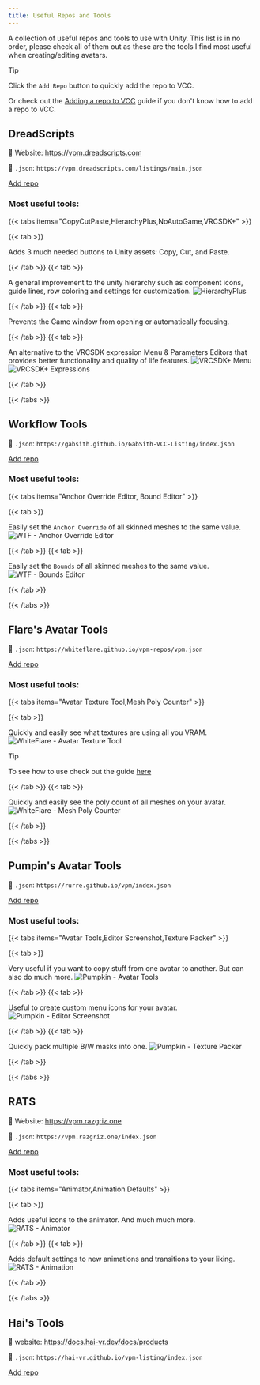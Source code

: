 ```yaml
---
title: Useful Repos and Tools
---
```


A collection of useful repos and tools to use with Unity. This list is in no order, please check all of them out as these are the tools I find most useful when creating/editing avatars.

> [!TIP]
> Click the `Add Repo` button to quickly add the repo to VCC.
>
> Or check out the [Adding a repo to VCC](../adding-repo-to-vcc) guide if you don't know how to add a repo to VCC.

## DreadScripts

🔗 Website: https://vpm.dreadscripts.com

🔗 `.json`: `https://vpm.dreadscripts.com/listings/main.json`

<a class="button-link" href="vcc://vpm/addRepo?url=https://vpm.dreadscripts.com/listings/main.json">Add repo</a>

### Most useful tools:

{{< tabs items="CopyCutPaste,HierarchyPlus,NoAutoGame,VRCSDK+" >}}

{{< tab >}}

Adds 3 much needed buttons to Unity assets: Copy, Cut, and Paste.

{{< /tab >}}
{{< tab >}}

A general improvement to the unity hierarchy such as component icons, guide lines, row coloring and settings for customization.
![](/images/docs/unity/vcc/useful-repos/hierarchy-plus.png "HierarchyPlus")

{{< /tab >}}
{{< tab >}}

Prevents the Game window from opening or automatically focusing.

{{< /tab >}}
{{< tab >}}

An alternative to the VRCSDK expression Menu & Parameters Editors that provides better functionality and quality of life features.
![](/images/docs/unity/vcc/useful-repos/vrcsdkp-menu.png "VRCSDK+ Menu")
![](/images/docs/unity/vcc/useful-repos/vrcsdkp-expressions.png "VRCSDK+ Expressions")

{{< /tab >}}

{{< /tabs >}}

## Workflow Tools

🔗 `.json`: `https://gabsith.github.io/GabSith-VCC-Listing/index.json`

<a class="button-link" href="vcc://vpm/addRepo?url=https://gabsith.github.io/GabSith-VCC-Listing/index.json">Add repo</a>

### Most useful tools:

{{< tabs items="Anchor Override Editor, Bound Editor" >}}

{{< tab >}}

Easily set the `Anchor Override` of all skinned meshes to the same value.
![](/images/docs/unity/vcc/useful-repos/wtf-anchor-override-editor.png "WTF - Anchor Override Editor")

{{< /tab >}}
{{< tab >}}

Easily set the `Bounds` of all skinned meshes to the same value.
![](/images/docs/unity/vcc/useful-repos/wtf-bounds-editor.png "WTF - Bounds Editor")

{{< /tab >}}

{{< /tabs >}}

## Flare's Avatar Tools

🔗 `.json`: `https://whiteflare.github.io/vpm-repos/vpm.json`

<a class="button-link" href="vcc://vpm/addRepo?url=https://whiteflare.github.io/vpm-repos/vpm.json">Add repo</a>

### Most useful tools:

{{< tabs items="Avatar Texture Tool,Mesh Poly Counter" >}}

{{< tab >}}

Quickly and easily see what textures are using all you VRAM.
![](/images/docs/unity/vcc/useful-repos/whiteflare-avatar-texture-tool.png "WhiteFlare - Avatar Texture Tool")
> [!TIP]
> To see how to use check out the guide [here](../../../avatar-optimization/texture-size)

{{< /tab >}}
{{< tab >}}

Quickly and easily see the poly count of all meshes on your avatar.
![](/images/docs/unity/vcc/useful-repos/whiteflare-mesh-poly-counter.png "WhiteFlare - Mesh Poly Counter")

{{< /tab >}}

{{< /tabs >}}

## Pumpin's Avatar Tools

🔗 `.json`: `https://rurre.github.io/vpm/index.json`

<a class="button-link" href="vcc://vpm/addRepo?url=https://rurre.github.io/vpm/index.json">Add repo</a>

### Most useful tools:

{{< tabs items="Avatar Tools,Editor Screenshot,Texture Packer" >}}

{{< tab >}}

Very useful if you want to copy stuff from one avatar to another. But can also do much more.
![](/images/docs/unity/vcc/useful-repos/pumpkin-avatar-tools.png "Pumpkin - Avatar Tools")

{{< /tab >}}
{{< tab >}}

Useful to create custom menu icons for your avatar.
![](/images/docs/unity/vcc/useful-repos/pumpkin-editor-screenshot.png "Pumpkin - Editor Screenshot")

{{< /tab >}}
{{< tab >}}

Quickly pack multiple B/W masks into one.
![](/images/docs/unity/vcc/useful-repos/pumpkin-texture-packer.png "Pumpkin - Texture Packer")

{{< /tab >}}

{{< /tabs >}}

## RATS

🔗 Website: https://vpm.razgriz.one

🔗 `.json`: `https://vpm.razgriz.one/index.json`

<a class="button-link" href="vcc://vpm/addRepo?url=https://vpm.razgriz.one/index.json">Add repo</a>

### Most useful tools:

{{< tabs items="Animator,Animation Defaults" >}}

{{< tab >}}

Adds useful icons to the animator. And much much more.
![](/images/docs/unity/vcc/useful-repos/rats-animator.png "RATS - Animator")

{{< /tab >}}
{{< tab >}}

Adds default settings to new animations and transitions to your liking.
![](/images/docs/unity/vcc/useful-repos/rats-animation-defaults.png "RATS - Animation")

{{< /tab >}}

{{< /tabs >}}

## Hai's Tools

🔗 website: https://docs.hai-vr.dev/docs/products

🔗 `.json`: `https://hai-vr.github.io/vpm-listing/index.json`

<a class="button-link" href="vcc://vpm/addRepo?url=https://hai-vr.github.io/vpm-listing/index.json">Add repo</a>